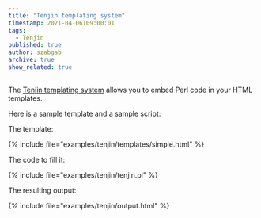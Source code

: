 ```yaml
---
title: "Tenjin templating system"
timestamp: 2021-04-06T09:00:01
tags:
  - Tenjin
published: true
author: szabgab
archive: true
show_related: true
---
```



The [Tenjin templating system](https://metacpan.org/release/Tenjin) allows you to embed Perl code in your HTML templates.


Here is a sample template and a sample script:

The template:

{% include file="examples/tenjin/templates/simple.html" %}

The code to fill it:

{% include file="examples/tenjin/tenjin.pl" %}


The resulting output:

{% include file="examples/tenjin/output.html" %}




